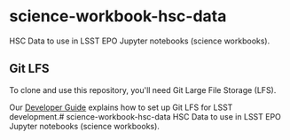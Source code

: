 science-workbook-hsc-data
=========================

HSC Data to use in LSST EPO Jupyter notebooks (science workbooks).


Git LFS
-------

To clone and use this repository, you'll need Git Large File Storage (LFS).

Our [Developer Guide](https://developer.lsst.io/tools/git_lfs.html)
explains how to set up Git LFS for LSST development.# science-workbook-hsc-data
HSC Data to use in LSST EPO Jupyter notebooks (science workbooks).
